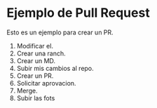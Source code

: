 # Ejemplo de Pull Request
Esto es un ejemplo para crear un PR.

1. Modificar el.
2. Crear una ranch.
2. Crear un MD.
3. Subir mis cambios al repo.
4. Crear un PR.
5. Solicitar aprovacion.
6. Merge.
7. Subir las fots
